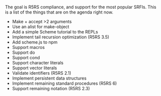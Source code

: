 The goal is R5RS compliance, and support for the most popular SRFIs.
This is a list of the things that are on the agenda right now.

* Make + accept >2 arguments
* Use an alist for make-object
* Add a simple Scheme tutorial to the REPLs
* Implement tail recursion optimization (R5RS 3.5)
* Add scheme.js to npm
* Support macros
* Support do
* Support cond
* Support character literals
* Support vector literals
* Validate identifiers (R5RS 2.1)
* Implement persistent data structures
* Implement remaining standard procedures (R5RS 6)
* Support remaining notation (R5RS 2.3)
